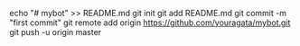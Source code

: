 echo "# mybot" >> README.md
git init
git add README.md
git commit -m "first commit"
git remote add origin https://github.com/youragata/mybot.git
git push -u origin master
